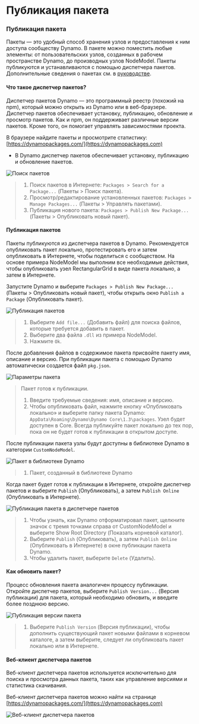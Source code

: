 # Публикация пакета

### Публикация пакета <a href="#publish-a-package" id="publish-a-package"></a>

Пакеты — это удобный способ хранения узлов и предоставления к ним доступа сообществу Dynamo. В пакете можно поместить любые элементы: от пользовательских узлов, созданных в рабочем пространстве Dynamo, до производных узлов NodeModel. Пакеты публикуются и устанавливаются с помощью диспетчера пакетов. Дополнительные сведения о пакетах см. в [руководстве](https://primer2.dynamobim.org/6_custom_nodes_and_packages/6-2_packages/1-introduction).

#### Что такое диспетчер пакетов? <a href="#what-is-a-package-manager" id="what-is-a-package-manager"></a>

Диспетчер пакетов Dynamo — это программный реестр (похожий на npm), который можно открыть из Dynamo или в веб-браузере. Диспетчер пакетов обеспечивает установку, публикацию, обновление и просмотр пакетов. Как и npm, он поддерживает различные версии пакетов. Кроме того, он помогает управлять зависимостями проекта.

В браузере найдите пакеты и просмотрите статистику: [https://dynamopackages.com/](https://dynamopackages.com)

* В Dynamo диспетчер пакетов обеспечивает установку, публикацию и обновление пакетов.

![Поиск пакетов](images/dynamopackagemanager.jpg)

> 1. Поиск пакетов в Интернете: `Packages > Search for a Package...` (Пакеты > Поиск пакета).
> 2. Просмотр/редактирование установленных пакетов: `Packages > Manage Packages...` (Пакеты > Управлять пакетами).
> 3. Публикация нового пакета: `Packages > Publish New Package...` (Пакеты > Опубликовать новый пакет).

#### Публикация пакетов <a href="#publishing-a-package" id="publishing-a-package"></a>

Пакеты публикуются из диспетчера пакетов в Dynamo. Рекомендуется опубликовать пакет локально, протестировать его и затем опубликовать в Интернете, чтобы поделиться с сообществом. На основе примера NodeModel мы выполним все необходимые действия, чтобы опубликовать узел RectangularGrid в виде пакета локально, а затем в Интернете.

Запустите Dynamo и выберите `Packages > Publish New Package...` (Пакеты > Опубликовать новый пакет), чтобы открыть окно `Publish a Package` (Опубликовать пакет).

![Публикация пакетов](images/dyn-publish-package-add-files.jpg)

> 1. Выберите `Add file...` (Добавить файл) для поиска файлов, которые требуется добавить в пакет.
> 2. Выберите два файла `.dll` из примера NodeModel.
> 3. Нажмите `Ok`.

После добавления файлов в содержимое пакета присвойте пакету имя, описание и версию. При публикации пакета с помощью Dynamo автоматически создается файл `pkg.json`.

![Параметры пакета](images/dyn-publish-package.jpg)

> Пакет готов к публикации.
>
> 1. Введите требуемые сведения: имя, описание и версию.
> 2. Чтобы опубликовать файл, нажмите кнопку «Опубликовать локально» и выберите папку пакета Dynamo: `AppData\Roaming\Dynamo\Dynamo Core\1.3\packages`. Узел будет доступен в Core. Всегда публикуйте пакет локально до тех пор, пока он не будет готов к публикации в открытом доступе.

После публикации пакета узлы будут доступны в библиотеке Dynamo в категории `CustomNodeModel`.

![Пакет в библиотеке Dynamo](images/dyn-publish-package-library.jpg)

> 1. Пакет, созданный в библиотеке Dynamo

Когда пакет будет готов к публикации в Интернете, откройте диспетчер пакетов и выберите `Publish` (Опубликовать), а затем `Publish Online` (Опубликовать в Интернете).

![Публикация пакета в диспетчере пакетов](images/dyn-publish-package-directory.jpg)

> 1. Чтобы узнать, как Dynamo отформатировал пакет, щелкните значок с тремя точками справа от CustomNodeModel и выберите Show Root Directory (Показать корневой каталог).
> 2. Выберите `Publish` (Опубликовать), а затем `Publish Online` (Опубликовать в Интернете) в окне публикации пакета Dynamo.
> 3. Чтобы удалить пакет, выберите `Delete` (Удалить).

#### Как обновить пакет? <a href="#how-do-i-update-a-package" id="how-do-i-update-a-package"></a>

Процесс обновления пакета аналогичен процессу публикации. Откройте диспетчер пакетов, выберите `Publish Version...` (Версия публикации) для пакета, который необходимо обновить, и введите более позднюю версию.

![Публикация версии пакета](images/dyn-publish-package-version.jpg)

> 1. Выберите `Publish Version` (Версия публикации), чтобы дополнить существующий пакет новыми файлами в корневом каталоге, а затем выберите, следует ли опубликовать пакет локально или в Интернете.

#### Веб-клиент диспетчера пакетов <a href="#package-manager-web-client" id="package-manager-web-client"></a>

Веб-клиент диспетчера пакетов используется исключительно для поиска и просмотра данных пакета, таких как управление версиями и статистика скачивания.

Веб-клиент диспетчера пакетов можно найти на странице [https://dynamopackages.com/](https://dynamopackages.com)

![Веб-клиент диспетчера пакетов](images/packagemanager-browser.jpg)
